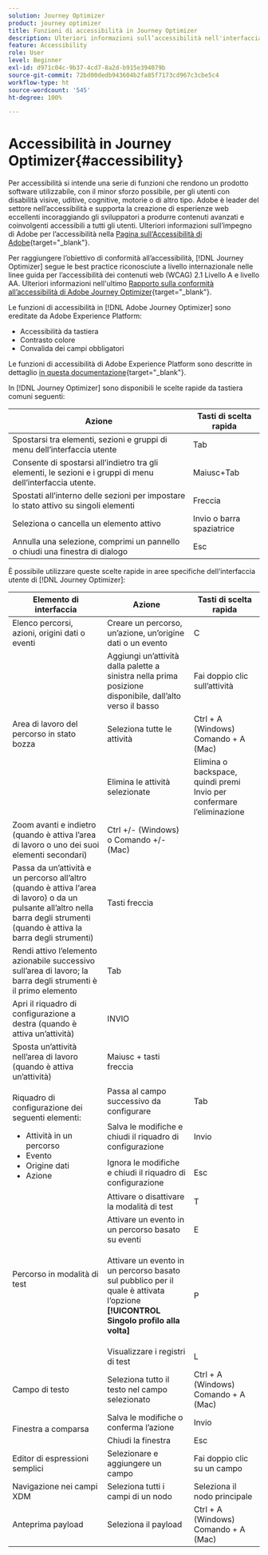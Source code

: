 ```yaml
---
solution: Journey Optimizer
product: journey optimizer
title: Funzioni di accessibilità in Journey Optimizer
description: Ulteriori informazioni sull’accessibilità nell'interfaccia utente di Journey Optimizer
feature: Accessibility
role: User
level: Beginner
exl-id: d971c04c-9b37-4cd7-8a2d-b915e394079b
source-git-commit: 72bd00dedb943604b2fa85f7173cd967c3cbe5c4
workflow-type: ht
source-wordcount: '545'
ht-degree: 100%

---
```


# Accessibilità in Journey Optimizer{#accessibility}

Per accessibilità si intende una serie di funzioni che rendono un prodotto software utilizzabile, con il minor sforzo possibile, per gli utenti con disabilità visive, uditive, cognitive, motorie o di altro tipo. Adobe è leader del settore nell’accessibilità e supporta la creazione di esperienze web eccellenti incoraggiando gli sviluppatori a produrre contenuti avanzati e coinvolgenti accessibili a tutti gli utenti. Ulteriori informazioni sull’impegno di Adobe per l’accessibilità nella [Pagina sull‘Accessibilità di Adobe](https://www.adobe.com/accessibility.html){target="_blank"}.

Per raggiungere l’obiettivo di conformità all’accessibilità, [!DNL Journey Optimizer] segue le best practice riconosciute a livello internazionale nelle linee guida per l’accessibilità dei contenuti web (WCAG) 2.1 Livello A e livello AA. Ulteriori informazioni nell&#39;ultimo [Rapporto sulla conformità all’accessibilità di Adobe Journey Optimizer](https://www.adobe.com/accessibility/compliance/adobe-journey-optimizer-2022.html){target="_blank"}.


Le funzioni di accessibilità in [!DNL Adobe Journey Optimizer] sono ereditate da Adobe Experience Platform:

* Accessibilità da tastiera
* Contrasto colore
* Convalida dei campi obbligatori

Le funzioni di accessibilità di Adobe Experience Platform sono descritte in dettaglio [in questa documentazione](https://experienceleague.adobe.com/docs/experience-platform/accessibility/features.html?lang=it){target="_blank"}.

In [!DNL Journey Optimizer] sono disponibili le scelte rapide da tastiera comuni seguenti:

| Azione | Tasti di scelta rapida |
| --- | --- |
| Spostarsi tra elementi, sezioni e gruppi di menu dell’interfaccia utente | Tab |
| Consente di spostarsi all’indietro tra gli elementi, le sezioni e i gruppi di menu dell’interfaccia utente. | Maiusc+Tab |
| Spostati all’interno delle sezioni per impostare lo stato attivo su singoli elementi | Freccia |
| Seleziona o cancella un elemento attivo | Invio o barra spaziatrice |
| Annulla una selezione, comprimi un pannello o chiudi una finestra di dialogo | Esc |

È possibile utilizzare queste scelte rapide in aree specifiche dell‘interfaccia utente di [!DNL Journey Optimizer]:

<table>
  <thead>
    <tr>
      <th>Elemento di interfaccia</th>
      <th>Azione</th>
      <th>Tasti di scelta rapida</th>
    </tr>
  </thead>
  <tr>
    <td>Elenco percorsi, azioni, origini dati o eventi</td>
    <td>Creare un percorso, un’azione, un’origine dati o un evento</td>
    <td>C</td>
  </tr>
  <tr>
    <td rowspan="3">Area di lavoro del percorso in stato bozza</td>
    <td>Aggiungi un’attività dalla palette a sinistra nella prima posizione disponibile, dall’alto verso il basso</td>
    <td>Fai doppio clic sull’attività</td>
  </tr>
  <tr>
    <td>Seleziona tutte le attività</td>
    <td>Ctrl + A (Windows)<br/>Comando + A (Mac)</td>
  </tr>
  <tr>
    <td>Elimina le attività selezionate</td>
    <td>Elimina o backspace, quindi premi Invio per confermare l’eliminazione</td>
  </tr>
  <tr>
    <td>Zoom avanti e indietro (quando è attiva l’area di lavoro o uno dei suoi elementi secondari)</td>
    <td>Ctrl +/- (Windows) o Comando +/- (Mac)</td>
  </tr>  
  <tr>
    <td>Passa da un’attività e un percorso all’altro (quando è attiva l‘area di lavoro) o da un pulsante all’altro nella barra degli strumenti (quando è attiva la barra degli strumenti)</td>
    <td>Tasti freccia</td>
  </tr>   
  <tr>
    <td>Rendi attivo l’elemento azionabile successivo sull’area di lavoro; la barra degli strumenti è il primo elemento</td>
    <td>Tab</td>
  </tr>  
  <tr>
    <td>Apri il riquadro di configurazione a destra (quando è attiva un’attività)</td>
    <td>INVIO</td>
  </tr>   
  <tr>
    <td>Sposta un’attività nell’area di lavoro (quando è attiva un’attività)</td>
    <td>Maiusc + tasti freccia</td>
  </tr>  
  <tr>
  <td rowspan="3">

Riquadro di configurazione dei seguenti elementi:

<ul>
  <li>Attività in un percorso</li>
  <li>Evento</li>
  <li>Origine dati</li>
  <li>Azione</li>
</ul>

</td>
    <td>Passa al campo successivo da configurare</td>
    <td>Tab</td>
  </tr>
  <tr>
    <td>Salva le modifiche e chiudi il riquadro di configurazione</td>
    <td>Invio</td>
  </tr>
  <tr>
    <td>Ignora le modifiche e chiudi il riquadro di configurazione</td>
    <td>Esc</td>
  </tr>
  <tr>
    <td rowspan="4">Percorso in modalità di test</td>
    <td>Attivare o disattivare la modalità di test</td>
    <td>T</td>
  </tr>
  <tr>
    <td>Attivare un evento in un percorso basato su eventi</td>
    <td>E</td>
  </tr>
  <tr>
    <td>

Attivare un evento in un percorso basato sul pubblico per il quale è attivata l’opzione **[!UICONTROL Singolo profilo alla volta]**

</td>
    <td>P</td>
  </tr>
  <tr>
    <td>Visualizzare i registri di test</td>
    <td>L</td>
  </tr>
<!-- //Ajouter ce raccourci quand il marchera (actuellement, le raccourci Ctrl/Cmd+F du navigateur a priorité sur celui de AJO).//
  <tr>
    <td>Page with a search bar</td>
    <td>Select the search bar</td>
    <td>Ctrl/Command + F</td>
  </tr>
-->
  <tr>
    <td>Campo di testo</td>
    <td>Seleziona tutto il testo nel campo selezionato</td>
    <td>Ctrl + A (Windows)<br/>Comando + A (Mac)</td>
  </tr>
  <tr>
    <td rowspan="2">Finestra a comparsa</td>
    <td>Salva le modifiche o conferma l’azione</td>
    <td>Invio</td>
  </tr>
  <tr>
    <td>Chiudi la finestra</td>
    <td>Esc</td>
  </tr>
  <tr>
    <td>Editor di espressioni semplici</td>
    <td>Selezionare e aggiungere un campo</td>
    <td>Fai doppio clic su un campo</td>
  </tr>
  <tr>
    <td>Navigazione nei campi XDM</td>
    <td>Seleziona tutti i campi di un nodo</td>
    <td>Seleziona il nodo principale</td>
  </tr>
  <tr>
    <td>Anteprima payload</td>
    <td>Seleziona il payload</td>
    <td>Ctrl + A (Windows)<br/>Comando + A (Mac)</td>
  </tr>
</table>
